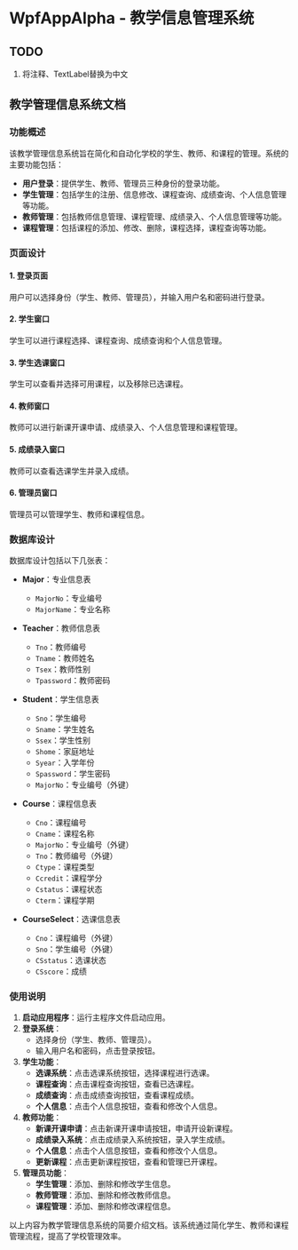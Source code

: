 # WpfAppAlpha - 教学信息管理系统

## TODO

1. 将注释、TextLabel替换为中文

## 教学管理信息系统文档

### 功能概述

该教学管理信息系统旨在简化和自动化学校的学生、教师、和课程的管理。系统的主要功能包括：

- **用户登录**：提供学生、教师、管理员三种身份的登录功能。
- **学生管理**：包括学生的注册、信息修改、课程查询、成绩查询、个人信息管理等功能。
- **教师管理**：包括教师信息管理、课程管理、成绩录入、个人信息管理等功能。
- **课程管理**：包括课程的添加、修改、删除，课程选择，课程查询等功能。

### 页面设计

#### 1. 登录页面

用户可以选择身份（学生、教师、管理员），并输入用户名和密码进行登录。

#### 2. 学生窗口

学生可以进行课程选择、课程查询、成绩查询和个人信息管理。

#### 3. 学生选课窗口

学生可以查看并选择可用课程，以及移除已选课程。

#### 4. 教师窗口

教师可以进行新课开课申请、成绩录入、个人信息管理和课程管理。

#### 5. 成绩录入窗口

教师可以查看选课学生并录入成绩。

#### 6. 管理员窗口

管理员可以管理学生、教师和课程信息。

### 数据库设计

数据库设计包括以下几张表：

- **Major**：专业信息表
    - `MajorNo`：专业编号
    - `MajorName`：专业名称

- **Teacher**：教师信息表
    - `Tno`：教师编号
    - `Tname`：教师姓名
    - `Tsex`：教师性别
    - `Tpassword`：教师密码

- **Student**：学生信息表
    - `Sno`：学生编号
    - `Sname`：学生姓名
    - `Ssex`：学生性别
    - `Shome`：家庭地址
    - `Syear`：入学年份
    - `Spassword`：学生密码
    - `MajorNo`：专业编号（外键）

- **Course**：课程信息表
    - `Cno`：课程编号
    - `Cname`：课程名称
    - `MajorNo`：专业编号（外键）
    - `Tno`：教师编号（外键）
    - `Ctype`：课程类型
    - `Ccredit`：课程学分
    - `Cstatus`：课程状态
    - `Cterm`：课程学期

- **CourseSelect**：选课信息表
    - `Cno`：课程编号（外键）
    - `Sno`：学生编号（外键）
    - `CSstatus`：选课状态
    - `CSscore`：成绩

### 使用说明

1. **启动应用程序**：运行主程序文件启动应用。
2. **登录系统**：
    - 选择身份（学生、教师、管理员）。
    - 输入用户名和密码，点击登录按钮。
3. **学生功能**：
    - **选课系统**：点击选课系统按钮，选择课程进行选课。
    - **课程查询**：点击课程查询按钮，查看已选课程。
    - **成绩查询**：点击成绩查询按钮，查看课程成绩。
    - **个人信息**：点击个人信息按钮，查看和修改个人信息。
4. **教师功能**：
    - **新课开课申请**：点击新课开课申请按钮，申请开设新课程。
    - **成绩录入系统**：点击成绩录入系统按钮，录入学生成绩。
    - **个人信息**：点击个人信息按钮，查看和修改个人信息。
    - **更新课程**：点击更新课程按钮，查看和管理已开课程。
5. **管理员功能**：
    - **学生管理**：添加、删除和修改学生信息。
    - **教师管理**：添加、删除和修改教师信息。
    - **课程管理**：添加、删除和修改课程信息。

以上内容为教学管理信息系统的简要介绍文档。该系统通过简化学生、教师和课程管理流程，提高了学校管理效率。